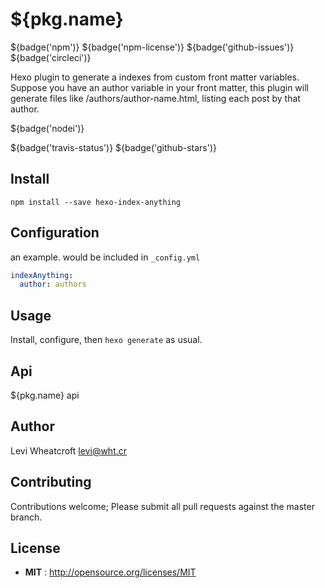 # ${pkg.name}

${badge('npm')} ${badge('npm-license')} ${badge('github-issues')}  ${badge('circleci')}

Hexo plugin to generate a indexes from custom front matter variables. Suppose
you have an author variable in your front matter, this plugin will generate
files like /authors/author-name.html, listing each post by that author.

${badge('nodei')}

${badge('travis-status')}
${badge('github-stars')}

## Install

`npm install --save hexo-index-anything`

## Configuration

an example. would be included in `_config.yml`

```yaml
indexAnything:
  author: authors
```

## Usage

Install, configure, then `hexo generate` as usual.

## Api

${pkg.name} api

## Author

Levi Wheatcroft <levi@wht.cr>

## Contributing

Contributions welcome; Please submit all pull requests against the master
branch.

## License

 - **MIT** : http://opensource.org/licenses/MIT
